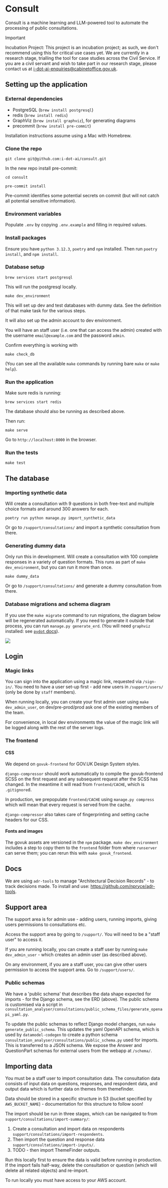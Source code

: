 # Consult

Consult is a machine learning and LLM-powered tool to automate the processing of public consultations.

> [!IMPORTANT]
> Incubation Project: This project is an incubation project; as such, we don't recommend using this for critical use cases yet. We are currently in a research stage, trialling the tool for case studies across the Civil Service. If you are a civil servant and wish to take part in our research stage, please contact us at i-dot-ai-enquiries@cabinetoffice.gov.uk.


## Setting up the application

### External dependencies

- PostgreSQL (`brew install postgresql`)
- redis (`brew install redis`)
- GraphViz (`brew install graphviz`), for generating diagrams
- precommit (`brew install pre-commit`)

Installation instructions assume using a Mac with Homebrew.

### Clone the repo

```
git clone git@github.com:i-dot-ai/consult.git
```

In the new repo install pre-commit:
```
cd consult
```
```
pre-commit install
```
Pre-commit identifies some potential secrets on commit (but will not catch all potential sensitive information).

### Environment variables

Populate `.env` by copying `.env.example` and filling in required values.


### Install packages

Ensure you have `python 3.12.3`, `poetry` and `npm` installed. Then run `poetry install`, and `npm install`.

### Database setup

```
brew services start postgresql
```
This will run the postgresql locally.

```
make dev_environment
```

This will set up dev and test databases with dummy data. See the definition of that make task for the various steps.

It will also set up the admin account to dev environment.

You will have an staff user (i.e. one that can access the admin) created with the username `email@example.com` and the password `admin`.


Confirm everything is working with

```
make check_db
```

(You can see all the available `make` commands by running bare `make` or `make help`).

### Run the application

Make sure redis is running:
```
brew services start redis
```

The database should also be running as described above.

Then run:
```
make serve
```

Go to `http://localhost:8000` in the browser.

### Run the tests

```
make test
```

## The database

### Importing synthetic data
Will create a consultation with 9 questions in both free-text and multiple
choice formats and around 300 answers for each.

```
poetry run python manage.py import_synthetic_data
```
Or go to `/support/consultations/` and import a synthetic consultation from there.

### Generating dummy data
Only run this in development. Will create a consultation with 100 complete
responses in a variety of question formats. This runs as part of `make
dev_environment`, but you can run it more than once.

```
make dummy_data
```

Or go to `/support/consultations/` and generate a dummy consultation from there.

### Database migrations and schema diagram

If you use the `make migrate` command to run migrations, the diagram below will
be regenerated automatically. If you need to generate it outside that process,
you can run `manage.py generate_erd`. (You will need `graphviz` installed: see
[`pydot` docs](https://pypi.org/project/pydot/)).

![](docs/erd.png)

## Login

### Magic links

You can sign into the application using a magic link, requested via `/sign-in/`. 
You need to have a user set-up first - add new users in `/support/users/` 
(only be done by `staff` members).

When running locally, you can create your first admin user using `make dev_admin_user`, 
on dev/pre-prod/prod ask one of the existing members of the team.

For convenience, in local dev environments the value of the magic link will be
logged along with the rest of the server logs.


### The frontend

#### CSS

We depend on `govuk-frontend` for GOV.UK Design System styles.

`django-compressor` should work automatically to compile the govuk-frontend
SCSS on the first request and any subsequent request after the SCSS has
changed. In the meantime it will read from `frontend/CACHE`, which is
`.gitignore`d.

In production, we prepopulate `frontend/CACHE` using `manage.py compress`
which will mean that every request is served from the cache.

`django-compressor` also takes care of fingerprinting and setting cache headers
for our CSS.

#### Fonts and images

The govuk assets are versioned in the `npm` package. `make dev_environment`
includes a step to copy them to the `frontend` folder from where `runserver`
can serve them; you can rerun this with `make govuk_frontend`.

## Docs

We are using `adr-tools` to manage "Architectural Decision Records" - to track decisions made. To install and use: https://github.com/npryce/adr-tools.

## Support area

The support area is for admin use - adding users, running imports, giving users permissions to consultations etc.

Access the support area by going to `/support/`. You will need to be a "staff user" to access it.

If you are running locally, you can create a staff user by running `make dev_admin_user` - which creates an admin user (as described above).

On any environment, if you are a staff user, you can give other users permission to access the support area. Go to `/support/users/`.

### Public schemas

We have a 'public schema' that describes the data shape expected for imports - for the Django schema, 
see the ERD (above). The public schema is customised via a script in 
`consultation_analyser/consultations/public_schema_files/generate_openapi_yaml.py`.

To update the public schemas to reflect Django model changes, run `make generate_public_schema`.
This updates the yaml OpenAPI schema, which is used by `datamodel-codegen` to create a python schema 
`consultation_analyser/consultations/public_schema.py` used for imports.
This is transferred to a JSON schema. We expose the Answer and QuestionPart schemas for external users from the webapp at `/schema/`.


## Importing data

You must be a staff user to import consultation data. The consultation data consists of input data on questions, responses, and respondent data, and output data which is further data on themes from themefinder.

Data should be stored in a specific structure in S3 (bucket specified by `AWS_BUCKET_NAME`) - documentation for this structure to follow soon!

The import should be run in three stages, which can be navigated to from `support/consultations/import-summary/`:
1. Create a consultation and import data on respondents `support/consultations/import-respondents`.
2. Then import the question and response data `support/consultations/import-inputs/`.
3. TODO - then import ThemeFinder outputs.

Run this locally first to ensure the data is valid before running in production. If the import fails half-way, delete the consultation or question (which will delete all related objects) and re-import. 

To run locally you must have access to your AWS account.